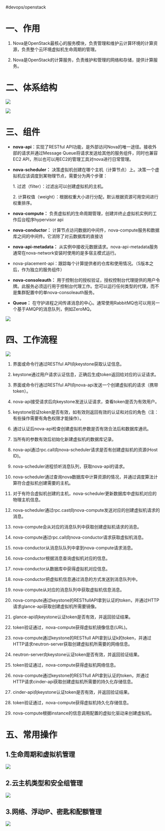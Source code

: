 #devops/openstack

# 一、作用

1.  Nova是OpenStack最核心的服务模块，负责管理和维护云计算环境的计算资源，负责整个云环境虚拟机生命周期的管理。

2.  Nova是OpenStack的计算服务，负责维护和管理的网络和存储，提供计算服务。

# 二、体系结构

![](assets/OpenStack之Nova组件详解/image-20221127212938594.png)

![](assets/OpenStack之Nova组件详解/image-20221127212945257.png)

# 三、组件

*   **nova-api**：实现了RESTful API功能，是外部访问Nova的唯一途径。接收外部的请求并通过Message Queue将请求发送给其他的服务组件，同时也兼容EC2 API，所以也可以用EC2的管理工具对nova进行日常管理。

*   **nova-scheduler：** 决策虚拟机创建在哪个主机（计算节点）上。决策一个虚拟机应该调度到某物理节点，需要分为两个步骤：

    1. 过滤（filter）：过滤出可以创建虚拟机的主机。

    2\. 计算权值（weight）：根据权重大小进行分配，默认根据资源可用空间进行权重排序。

*   **nova-compute：** 负责虚拟机的生命周期管理，创建并终止虚拟机实例的工作后台程序hypervisor api

*   **nova-conductor：** 计算节点访问数据的中间件，nova-compute服务和数据库之间的中间件。它消除了对云数据库的直接访

*   **nova-api-metadata：** 从实例中接收元数据请求。nova-api-metadata服务通常在nova-network安装时使用的是多宿主模式运行。

*   nova-placement-api：跟踪每个计算提供者的仓库和使用情况。（S版本之后，作为独立的服务组件）

*   **nova-consoleauth：** 用于控制台的授权验证，授权控制台代理提供的用户令牌。此服务必须运行用于控制台代理工作。您可以运行任何类型的代理，而不是集群配置中的单nova-consoleauth服务。

*   **Queue：** 在守护进程之间传递消息的中心。通常使用RabbitMQ也可以用另一个基于AMQP的消息队列，例如ZeroMQ。

![](assets/OpenStack之Nova组件详解/image-20221127212952563.png)

# 四、工作流程

![](assets/OpenStack之Nova组件详解/image-20221127212958191.png)

1.  界面或命令行通过RESTful API向keystone获取认证信息。

2.  keystone通过用户请求认证信息，正确后生成token返回给对应的认证请求。

3.  界面或命令行通过RESTful API向nova-api发送一个创建虚拟机的请求（携带token）。

4.  nova-api接受请求后向keystone发送认证请求，查看token是否为有效用户。

5.  keystone验证token是否有效，如有效则返回有效的认证和对应的角色（注：有些操作需要有角色权限才能操作）。

6.  通过认证后nova-api检查创建虚拟机参数是否有效合法后和数据库通讯。

7.  当所有的参数有效后初始化新建虚拟机的数据库记录。

8.  nova-api通过rpc.call向nova-scheduler请求是否有创建虚拟机的资源(Host ID)。

9.  nova-scheduler进程侦听消息队列，获取nova-api的请求。

10. nova-scheduler通过查询nova数据库中计算资源的情况，并通过调度算法计算符合虚拟机创建需要的主机。

11. 对于有符合虚拟机创建的主机，nova-scheduler更新数据库中虚拟机对应的物理主机信息。

12. nova-scheduler通过rpc.cast向nova-compute发送对应的创建虚拟机请求的消息。

13. nova-compute会从对应的消息队列中获取创建虚拟机请求的消息。

14. nova-compute通过rpc.call向nova-conductor请求获取虚拟机消息。

15. nova-conductor从消息队队列中拿到nova-compute请求消息。

16. nova-conductor根据消息查询虚拟机对应的信息。

17. nova-conductor从数据库中获得虚拟机对应信息。

18. nova-conductor把虚拟机信息通过消息的方式发送到消息队列中。

19. nova-compute从对应的消息队列中获取虚拟机信息消息。

20. nova-compute通过keystone的RESTfullAPI拿到认证的token，并通过HTTP请求glance-api获取创建虚拟机所需要镜像。

21. glance-api向keystone认证token是否有效，并返回验证结果。

22. token验证通过，nova-compute获得虚拟机镜像信息(URL)。

23. nova-compute通过keystone的RESTfull API拿到认证k的token，并通过HTTP请求neutron-server获取创建虚拟机所需要的网络信息。

24. neutron-server向keystone认证token是否有效，并返回验证结果。

25. token验证通过，nova-compute获得虚拟机网络信息。

26. nova-compute通过keystone的RESTfull API拿到认证的token，并通过HTTP请求cinder-api获取创建虚拟机所需要的持久化存储信息。

27. cinder-api向keystone认证token是否有效，并返回验证结果。

28. token验证通过，nova-compute获得虚拟机持久化存储信息。

29. nova-compute根据instance的信息调用配置的虚拟化驱动来创建虚拟机。

# 五、常用操作

## 1.生命周期和虚拟机管理

![](assets/OpenStack之Nova组件详解/image-20221127213012479.png)

## 2.云主机类型和安全组管理

![](assets/OpenStack之Nova组件详解/image-20221127213020716.png)

## 3.网络、浮动IP、密匙和配额管理

![](assets/OpenStack之Nova组件详解/image-20221127213027237.png)
